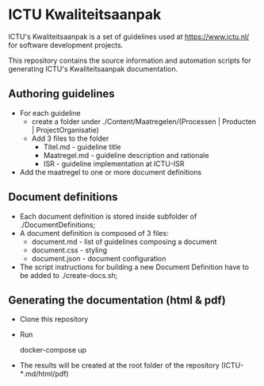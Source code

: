 # ICTU Kwaliteitsaanpak

ICTU's Kwaliteitsaanpak is a set of guidelines used at https://www.ictu.nl/ for software development projects. 

This repository contains the source information and automation scripts for generating ICTU's Kwaliteitsaanpak documentation.

## Authoring guidelines

- For each guideline
    - create a folder under ./Content/Maatregelen/(Processen | Producten | ProjectOrganisatie)
    - Add 3 files to the folder
        - Titel.md - guideline title
        - Maatregel.md - guideline description and rationale
        - ISR - guideline implementation at ICTU-ISR
- Add the maatregel to one or more document definitions

## Document definitions

- Each document definition is stored inside subfolder of ./DocumentDefinitions;
- A document definition is composed of 3 files:
    - document.md - list of guidelines composing a document
    - document.css - styling
    - document.json - document configuration
- The script instructions for building a new Document Definition have to be added to ./create-docs.sh;

## Generating the documentation (html & pdf)

- Clone this repository
- Run

    docker-compose up

- The results will be created at the root folder of the repository (ICTU-*.md/html/pdf)   



